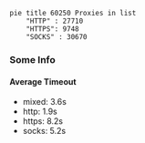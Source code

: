 
```mermaid
pie title 60250 Proxies in list
    "HTTP" : 27710
    "HTTPS": 9748
    "SOCKS" : 30670
```

### Some Info
#### Average Timeout

- mixed: 3.6s
- http: 1.9s
- https: 8.2s
- socks: 5.2s